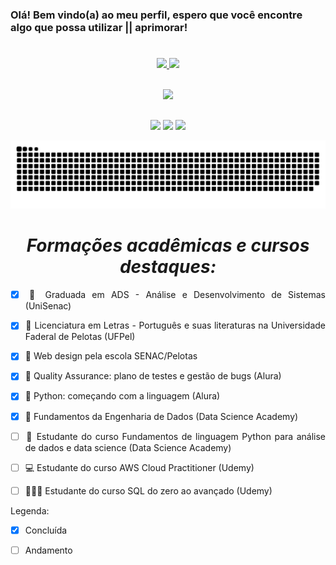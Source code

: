 ### Olá! Bem vindo(a) ao meu perfil, espero que você encontre algo que possa utilizar || aprimorar!

#

<span align="center">
  
<div align="center">
  <a href="https://github.com/jessicagasque">
  <img height="180em" src="https://github-readme-stats.vercel.app/api?username=jessicagasque&show_icons=true&theme=codeSTACKr&include_all_commits=true&count_private=true"/>
  <img height="180em" src="https://github-readme-stats.vercel.app/api/top-langs/?username=jessicagasque&layout=compact&langs_count=7&theme=codeSTACKr"/>
</div>
<div style="display: inline_block"><br>
<p align="center">
  <a href="https://skillicons.dev">
    <img src="https://skillicons.dev/icons?i=html,css,js,java,ts,py,nodejs,react,sqlite,sequelize,discord,git,github,gitlab,jquery,mysql,postgres,redux,sass,spring,selenium,docker,linux,ps,vscode,figma&theme=light" />
  </a>
</p>          
</div>
  
  ##
 
<div> 
   <a href="https://www.instagram.com/jessiicagasque/"><img src="https://img.shields.io/badge/-Instagram-%23E4405F?style=for-the-badge&logo=instagram&logoColor=white" target="_blank"></a>
  <a href = "mailto:jessicapgasque@gmail.com"><img src="https://img.shields.io/badge/-Gmail-%23333?style=for-the-badge&logo=gmail&logoColor=white" target="_blank"></a>
  <a href="https://www.linkedin.com/in/j%C3%A9ssica-gasque-7bb960161/" target="_blank"><img src="https://img.shields.io/badge/-LinkedIn-%230077B5?style=for-the-badge&logo=linkedin&logoColor=white" target="_blank"></a> 
 
  ![Snake animation](https://raw.githubusercontent.com/Platane/snk/output/github-contribution-grid-snake.svg)
 
</div>
  
  </span>
  

<span align="center">
  
# *Formações acadêmicas e cursos destaques:*
  
</span>

  
<span align="justify">
 
- [x] 🔗  Graduada em ADS - Análise e Desenvolvimento de Sistemas (UniSenac)
    
- [x] 👩  Licenciatura em Letras - Português e suas literaturas na Universidade Faderal de Pelotas (UFPel)

- [x] 🚆  Web design pela escola SENAC/Pelotas
  
- [x] 🚀  Quality Assurance: plano de testes e gestão de bugs (Alura)
  
- [x] 🤖  Python: começando com a linguagem (Alura)

- [x] 🎲  Fundamentos da Engenharia de Dados (Data Science Academy)

- [ ] 🚀  Estudante do curso Fundamentos de linguagem Python para análise de dados e data science (Data Science Academy)

- [ ] 💻  Estudante do curso AWS Cloud Practitioner (Udemy)

- [ ] 👩🏻‍💼  Estudante do curso SQL do zero ao avançado (Udemy)


  
  
Legenda:
  
- [x] Concluída
  
- [ ] Andamento
  
</span>







